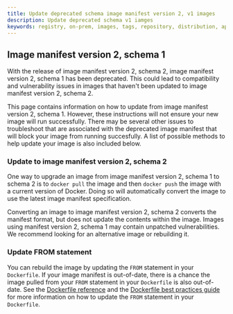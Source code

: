 ```yaml
---
title: Update deprecated schema image manifest version 2, v1 images
description: Update deprecated schema v1 iamges
keywords: registry, on-prem, images, tags, repository, distribution, api, advanced, manifest
---
```


## Image manifest version 2, schema 1
With the release of image manifest version 2, schema 2, image manifest version
2, schema 1 has been deprecated. This could lead to compatibility and
vulnerability issues in images that haven't been updated to image manifest
version 2, schema 2.

This page contains information on how to update from image manifest version 2,
schema 1. However, these instructions will not ensure your new image will run
successfully. There may be several other issues to troubleshoot that are
associated with  the deprecated image manifest that will block your image from
running succesfully. A list of possible methods to help update your image is
also included below.

### Update to image manifest version 2, schema 2

One way to upgrade an image from image manifest version 2, schema 1 to
schema 2 is to `docker pull` the image and then `docker push` the image with a
current version of Docker. Doing so will automatically convert the image to use
the latest image manifest specification.

Converting an image to image manifest version 2, schema 2 converts the
manifest format, but does not update the contents within the image. Images
using manifest version 2, schema 1 may contain unpatched vulnerabilities. We
recommend looking for an alternative image or rebuilding it.


### Update FROM statement

You can rebuild the image by updating the `FROM` statement in your
`Dockerfile`. If your image manifest is out-of-date, there is a chance the
image pulled from your `FROM` statement in your `Dockerfile` is also
out-of-date. See the [Dockerfile reference](https://docs.docker.com/engine/reference/builder/#from)
and the [Dockerfile best practices guide](https://docs.docker.com/develop/develop-images/dockerfile_best-practices/)
for more information on how to update the `FROM` statement in your
`Dockerfile`.
